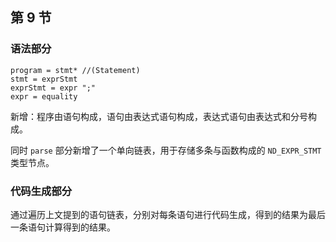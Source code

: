 ## 第 9 节

### 语法部分

```text
program = stmt* //(Statement)
stmt = exprStmt
exprStmt = expr ";"
expr = equality
```

新增：程序由语句构成，语句由表达式语句构成，表达式语句由表达式和分号构成。

同时 `parse` 部分新增了一个单向链表，用于存储多条与函数构成的 `ND_EXPR_STMT` 类型节点。

### 代码生成部分

通过遍历上文提到的语句链表，分别对每条语句进行代码生成，得到的结果为最后一条语句计算得到的结果。